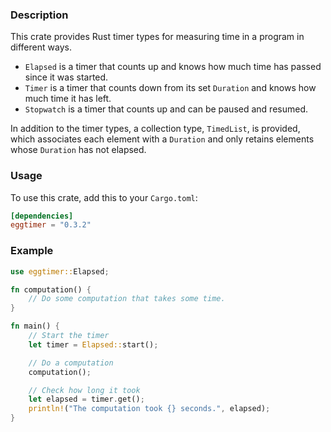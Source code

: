 ### Description

This crate provides Rust timer types for measuring time in a program in different ways.
- `Elapsed` is a timer that counts up and knows how much time has passed since it was started.
- `Timer` is a timer that counts down from its set `Duration` and knows how much time it has left.
- `Stopwatch` is a timer that counts up and can be paused and resumed.

In addition to the timer types, a collection type, `TimedList`, is provided,
which associates each element with a `Duration` and only retains elements whose `Duration` has not elapsed.

### Usage

To use this crate, add this to your `Cargo.toml`:

```toml
[dependencies]
eggtimer = "0.3.2"
```

### Example

```rust
use eggtimer::Elapsed;

fn computation() {
    // Do some computation that takes some time.
}

fn main() {
    // Start the timer
    let timer = Elapsed::start();

    // Do a computation
    computation();

    // Check how long it took
    let elapsed = timer.get();
    println!("The computation took {} seconds.", elapsed);
}
```
